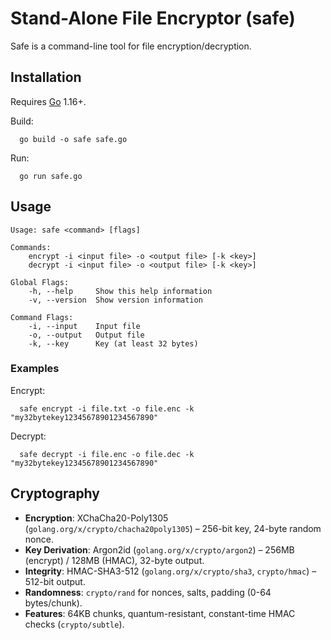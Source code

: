 # Stand-Alone File Encryptor (safe)

Safe is a command-line tool for file encryption/decryption.

## Installation
Requires [Go](https://golang.org/) 1.16+.

Build:

      go build -o safe safe.go
  
Run:

      go run safe.go
  
## Usage

    Usage: safe <command> [flags]
    
    Commands:
        encrypt -i <input file> -o <output file> [-k <key>]
        decrypt -i <input file> -o <output file> [-k <key>]
    
    Global Flags:
        -h, --help     Show this help information
        -v, --version  Show version information
    
    Command Flags:
        -i, --input    Input file
        -o, --output   Output file
        -k, --key      Key (at least 32 bytes)

### Examples
Encrypt:
  
      safe encrypt -i file.txt -o file.enc -k "my32bytekey12345678901234567890"
  
Decrypt:

      safe decrypt -i file.enc -o file.dec -k "my32bytekey12345678901234567890"

## Cryptography
- **Encryption**: XChaCha20-Poly1305 (`golang.org/x/crypto/chacha20poly1305`) – 256-bit key, 24-byte random nonce.
- **Key Derivation**: Argon2id (`golang.org/x/crypto/argon2`) – 256MB (encrypt) / 128MB (HMAC), 32-byte output.
- **Integrity**: HMAC-SHA3-512 (`golang.org/x/crypto/sha3`, `crypto/hmac`) – 512-bit output.
- **Randomness**: `crypto/rand` for nonces, salts, padding (0-64 bytes/chunk).
- **Features**: 64KB chunks, quantum-resistant, constant-time HMAC checks (`crypto/subtle`).
